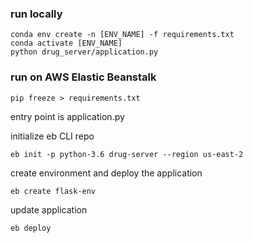 ### run locally

```
conda env create -n [ENV_NAME] -f requirements.txt
conda activate [ENV_NAME]
python drug_server/application.py
```

### run on AWS Elastic Beanstalk

```
pip freeze > requirements.txt
```

entry point is application.py

initialize eb CLI repo

```
eb init -p python-3.6 drug-server --region us-east-2
```

create environment and deploy the application

```
eb create flask-env
```

update application

```
eb deploy
```


